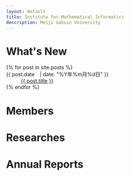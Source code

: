 ```yaml
---
layout: default
title: Institute for Mathematical Informatics
description: Meiji Gakuin University
---
```


# What's New
<dl>
  {% for post in site.posts %}
    <dt>{{ post.date　| date: "%Y年%m月%d日" }}</dt>
    <dd>
      <a href="{{ post.url | relative_url }}">{{ post.title }}</a>
    </dd>
  {% endfor %}
</dl>

# Members

# Researches

# Annual Reports

